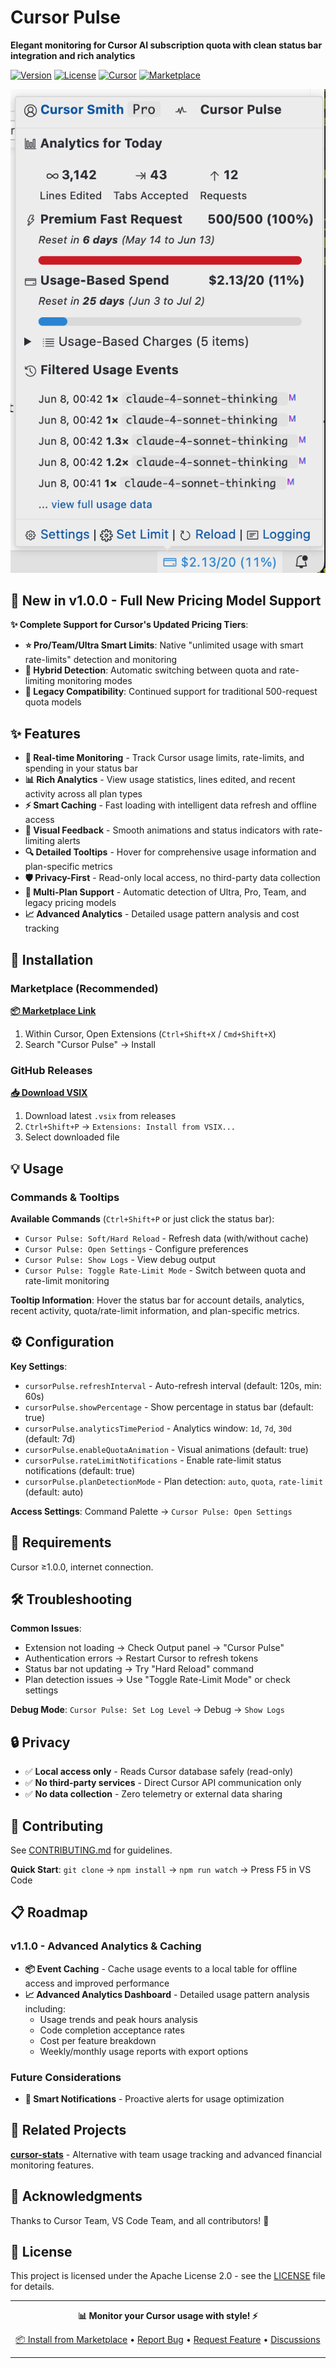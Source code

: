 # Cursor Pulse

**Elegant monitoring for Cursor AI subscription quota with clean status bar integration and rich
analytics**

[![Version](https://img.shields.io/badge/version-1.0.0-blue)](https://github.com/lroolle/cursor-pulse)
[![License](https://img.shields.io/badge/license-Apache%202.0-green)](LICENSE)
[![Cursor](https://img.shields.io/badge/Cursor-1.0.0+-blue)](https://cursor.com/)
[![Marketplace](https://img.shields.io/badge/VS%20Code-Marketplace-blue)](https://marketplace.visualstudio.com/items?itemName=lroolle.cursor-pulse)

![Screenshot](https://raw.githubusercontent.com/lroolle/cursor-pulse/main/images/cursor-pulse-screenshot.png)

## 🎉 New in v1.0.0 - Full New Pricing Model Support

**✨ Complete Support for Cursor's Updated Pricing Tiers**:

- **⭐ Pro/Team/Ultra Smart Limits**: Native "unlimited usage with smart rate-limits" detection and
  monitoring
- **🔄 Hybrid Detection**: Automatic switching between quota and rate-limiting monitoring modes
- **🔧 Legacy Compatibility**: Continued support for traditional 500-request quota models

## ✨ Features

- **🔄 Real-time Monitoring** - Track Cursor usage limits, rate-limits, and spending in your status
  bar
- **📊 Rich Analytics** - View usage statistics, lines edited, and recent activity across all plan
  types
- **⚡ Smart Caching** - Fast loading with intelligent data refresh and offline access
- **🎨 Visual Feedback** - Smooth animations and status indicators with rate-limiting alerts
- **🔍 Detailed Tooltips** - Hover for comprehensive usage information and plan-specific metrics
- **🛡️ Privacy-First** - Read-only local access, no third-party data collection
- **🚀 Multi-Plan Support** - Automatic detection of Ultra, Pro, Team, and legacy pricing models
- **📈 Advanced Analytics** - Detailed usage pattern analysis and cost tracking

## 🚀 Installation

### Marketplace (Recommended)

**[📦 Marketplace Link](https://marketplace.visualstudio.com/items?itemName=lroolle.cursor-pulse)**

1. Within Cursor, Open Extensions (`Ctrl+Shift+X` / `Cmd+Shift+X`)
2. Search "Cursor Pulse" → Install

### GitHub Releases

**[📥 Download VSIX](https://github.com/lroolle/cursor-pulse/releases)**

1. Download latest `.vsix` from releases
2. `Ctrl+Shift+P` → `Extensions: Install from VSIX...`
3. Select downloaded file

## 💡 Usage

### Commands & Tooltips

**Available Commands** (`Ctrl+Shift+P` or just click the status bar):

- `Cursor Pulse: Soft/Hard Reload` - Refresh data (with/without cache)
- `Cursor Pulse: Open Settings` - Configure preferences
- `Cursor Pulse: Show Logs` - View debug output
- `Cursor Pulse: Toggle Rate-Limit Mode` - Switch between quota and rate-limit monitoring

**Tooltip Information**: Hover the status bar for account details, analytics, recent activity,
quota/rate-limit information, and plan-specific metrics.

## ⚙️ Configuration

**Key Settings**:

- `cursorPulse.refreshInterval` - Auto-refresh interval (default: 120s, min: 60s)
- `cursorPulse.showPercentage` - Show percentage in status bar (default: true)
- `cursorPulse.analyticsTimePeriod` - Analytics window: `1d`, `7d`, `30d` (default: 7d)
- `cursorPulse.enableQuotaAnimation` - Visual animations (default: true)
- `cursorPulse.rateLimitNotifications` - Enable rate-limit status notifications (default: true)
- `cursorPulse.planDetectionMode` - Plan detection: `auto`, `quota`, `rate-limit` (default: auto)

**Access Settings**: Command Palette → `Cursor Pulse: Open Settings`

## 🔧 Requirements

Cursor ≥1.0.0, internet connection.

## 🛠️ Troubleshooting

**Common Issues**:

- Extension not loading → Check Output panel → "Cursor Pulse"
- Authentication errors → Restart Cursor to refresh tokens
- Status bar not updating → Try "Hard Reload" command
- Plan detection issues → Use "Toggle Rate-Limit Mode" or check settings

**Debug Mode**: `Cursor Pulse: Set Log Level` → Debug → `Show Logs`

## 🔒 Privacy

- ✅ **Local access only** - Reads Cursor database safely (read-only)
- ✅ **No third-party services** - Direct Cursor API communication only
- ✅ **No data collection** - Zero telemetry or external data sharing

## 🤝 Contributing

See [CONTRIBUTING.md](CONTRIBUTING.md) for guidelines.

**Quick Start**: `git clone` → `npm install` → `npm run watch` → Press F5 in VS Code

## 📋 Roadmap

### v1.1.0 - Advanced Analytics & Caching

- **📦 Event Caching** - Cache usage events to a local table for offline access and improved
  performance
- **📈 Advanced Analytics Dashboard** - Detailed usage pattern analysis including:
  - Usage trends and peak hours analysis
  - Code completion acceptance rates
  - Cost per feature breakdown
  - Weekly/monthly usage reports with export options

### Future Considerations

- **🔔 Smart Notifications** - Proactive alerts for usage optimization

## 🔗 Related Projects

**[cursor-stats](https://github.com/Dwtexe/cursor-stats)** - Alternative with team usage tracking
and advanced financial monitoring features.

## 🙏 Acknowledgments

Thanks to Cursor Team, VS Code Team, and all contributors! 🙏

## 📄 License

This project is licensed under the Apache License 2.0 - see the [LICENSE](LICENSE) file for details.

---

<div align="center">

**📊 Monitor your Cursor usage with style! ⚡**

[📦 Install from Marketplace](https://marketplace.visualstudio.com/items?itemName=lroolle.cursor-pulse)
• [Report Bug](https://github.com/lroolle/cursor-pulse/issues) •
[Request Feature](https://github.com/lroolle/cursor-pulse/issues) •
[Discussions](https://github.com/lroolle/cursor-pulse/discussions)

</div>

---
